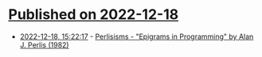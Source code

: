 # [Published on 2022-12-18](index.md)

* [2022-12-18, 15:22:17](https://lobste.rs/s/baahab/perlisisms_epigrams_programming_by_alan) - [Perlisisms - \"Epigrams in Programming\" by Alan J. Perlis (1982)](http://www.cs.yale.edu/homes/perlis-alan/quotes.html)
